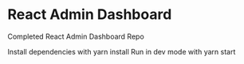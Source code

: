 # React Admin Dashboard

Completed React Admin Dashboard Repo

Install dependencies with yarn install
Run in dev mode with yarn start